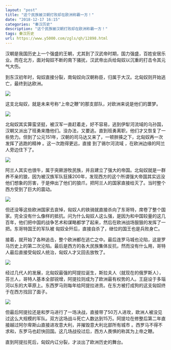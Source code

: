 ```yaml
---
layout: "post"
title: "这个民族被汉朝打败却在欧洲称霸一方！"
date: "2018-12-17 16:15"
categories: "秦汉历史"
description: "这个民族被汉朝打败却在欧洲称霸一方！"
tags: 秦汉历史
url: https://www.y5000.com/zgls/qh/12898.html
---
```






汉朝是我国历史上一个强盛的王朝，尤其到了汉武帝时期，国力强盛，百姓安居乐业。而在北方，面对匈奴不断的南下骚扰，汉武帝出兵给匈奴以沉重的打击令其元气大伤。

到东汉初年时，匈奴直接分裂，南匈奴向汉朝称臣，归属于大汉。北匈奴则开始逃亡，最终到达欧洲。

![](https://img.y5000.com/uploads/allimg/170209/8-1F209150140317.jpg)

这支北匈奴，就是未来号称“上帝之鞭”的那支部队，对欧洲来说是他们的噩梦。

![](https://img.y5000.com/uploads/allimg/170209/8-1F209150149630.jpg)

北匈奴其实算蛮坚挺，被汉军一直赶着走，好不容易，逃到伊犁河流域的乌孙国，汉朝又派出了班勇来撸他们。没办法，又要逃。直到班勇离职，他们才又恢复了一些势力。但到了公元151年，汉朝的司马达又来了，一顿胖揍之下，北匈奴再一次发挥了逃跑的精神
。这一次跑得更远，直接 到了锡尔河流域 ，在欧洲边缘的阿兰人旁边住下了。

![](https://img.y5000.com/uploads/allimg/170209/8-1F209150201Y1.jpg)

阿兰人其实也很牛，属于突厥游牧民族，并且建立了强大的帝国。北匈奴就是一群养不亲的狼，因为被汉族军队狂揍200年，发现西方的这个所谓强大帝国其实远没他们想象的厉害，于是伸出了他们的狼爪，把阿兰人的国家直接给灭了。当时整个西方受到了巨大的震动。

![](https://img.y5000.com/uploads/allimg/170209/8-1F209150211158.jpg)

但还没等这些欧洲国家去哀悼，匈奴人的铁骑就直接杀向了东哥特，席卷了整个国家。完全没有什么像样的抵抗。问为什么匈奴人这么强，是因为和中国较量的这几百年，他们把中国的战争艺术和谋略都学了起来，然后在欧洲战场狠狠的发挥了一把。东哥特国王的军队被
匈奴全歼后，直接自杀了，继位的国王也是兵败身亡。

接着，就开始了各种追击，整个欧洲都在逃亡之中。最后连罗马城也沦陷，这是罗马历史上的第二次沦陷。最后是西方的各大民族集体反抗，然而没有什么用，哥特人最后直接受匈奴人统治，匈奴人才又回去放牧了。

![](https://img.y5000.com/uploads/allimg/170209/8-1F209150220910.jpg)

经过几代人的发展，北匈奴最强的阿提拉诞生，斯拉夫人（就现在的俄罗斯人），芬兰人，哥特人基本全部锐增，阿提拉则成为了欧洲最有权势的人。王庭设于多瑙河以东的大草原上。东西罗马则每年给阿提拉进贡。在东方被打成狗的这支匈奴终于在西方找回了面子。

![](https://img.y5000.com/uploads/allimg/170209/8-1F20915022cc.jpg)

但最后阿提拉还是和罗马进行了一场决战，直接带了50万人进攻，欧洲人被没见过这么大规模的军队。双方这场战斗死亡人数达到15万。阿提垃在修整后第二年直接越过阿尔卑斯山直接进攻意大利，并摧毁意大利北部所有城市
。西罗马不得不求和，东罗马也赶快回国。这几场战役过后，西方人畏惧的称其为上帝之鞭。

直到阿提拉死后，匈奴内讧分裂，才淡出了欧洲历史的舞台。
